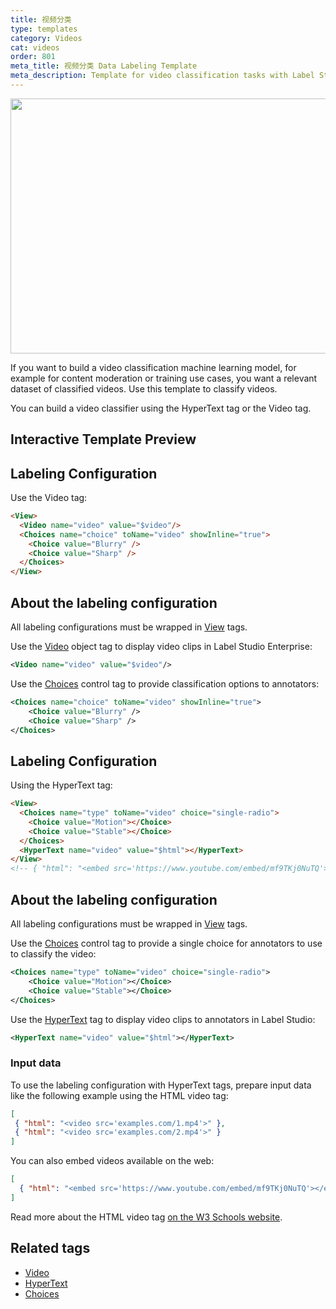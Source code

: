 ```yaml
---
title: 视频分类
type: templates
category: Videos
cat: videos
order: 801
meta_title: 视频分类 Data Labeling Template
meta_description: Template for video classification tasks with Label Studio for your machine learning and data science projects.
---
```


<img src="/images/templates/video-classification.png" alt="" class="gif-border" width="552px" height="408px" />

If you want to build a video classification machine learning model, for example for content moderation or training use cases, you want a relevant dataset of classified videos. Use this template to classify videos. 

You can build a video classifier using the HyperText tag or the Video tag.

## Interactive Template Preview

<div id="main-preview"></div>

<!--Currently shows both videos because of both labeling configs. Will remove the HyperText example and details after Video tag is in LS-->

## Labeling Configuration

Use the Video tag: 

```html
<View>
  <Video name="video" value="$video"/>
  <Choices name="choice" toName="video" showInline="true">
    <Choice value="Blurry" />
    <Choice value="Sharp" />
  </Choices>
</View>
```

## About the labeling configuration

All labeling configurations must be wrapped in [View](/tags/view.html) tags.

Use the [Video](/tags/video.html) object tag to display video clips in Label Studio Enterprise:
```xml
<Video name="video" value="$video"/>
```

Use the [Choices](/tags/choices.html) control tag to provide classification options to annotators:
```xml
<Choices name="choice" toName="video" showInline="true">
    <Choice value="Blurry" />
    <Choice value="Sharp" />
</Choices>
```

## Labeling Configuration
Using the HyperText tag:

```html
<View>
  <Choices name="type" toName="video" choice="single-radio">
    <Choice value="Motion"></Choice>
    <Choice value="Stable"></Choice>
  </Choices>
  <HyperText name="video" value="$html"></HyperText>
</View>
<!-- { "html": "<embed src='https://www.youtube.com/embed/mf9TKj0NuTQ'></embed>" } -->
```

## About the labeling configuration

All labeling configurations must be wrapped in [View](/tags/view.html) tags.

Use the [Choices](/tags/choices.html) control tag to provide a single choice for annotators to use to classify the video:
```xml
<Choices name="type" toName="video" choice="single-radio">
    <Choice value="Motion"></Choice>
    <Choice value="Stable"></Choice>
</Choices>
```
  
Use the [HyperText](/tags/hypertext.html) tag to display video clips to annotators in Label Studio:
```xml
<HyperText name="video" value="$html"></HyperText>
```

### Input data

To use the labeling configuration with HyperText tags, prepare input data like the following example using the HTML video tag:

```json 
[
 { "html": "<video src='examples.com/1.mp4'>" },
 { "html": "<video src='examples.com/2.mp4'>" }
]
```

You can also embed videos available on the web:
 
```json 
[
  { "html": "<embed src='https://www.youtube.com/embed/mf9TKj0NuTQ'></embed>" }
]
```

Read more about the HTML video tag 
<a href="https://www.w3schools.com/tags/att_video_src.asp">on the W3 Schools website</a>.

## Related tags

- [Video](/tags/video.html)
- [HyperText](/tags/hypertext.html)
- [Choices](/tags/choices.html)